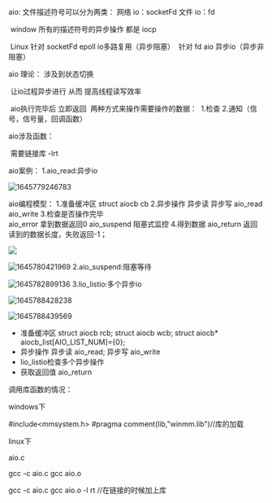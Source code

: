 aio:
		文件描述符号可以分为两类：
			网络 io：socketFd
			文件 io：fd		

​		window    所有的描述符号的异步操作   都是   iocp

​		Linux	针对	socketFd	epoll		io多路复用（异步阻塞）
​					针对		fd			aio			异步io（异步非阻塞）



aio 理论：
			涉及到状态切换

​			让io过程异步进行  从而 提高线程读写效率

​			aio执行完毕后  立即返回
​			两种方式来操作需要操作的数据：
​			1.检查
​			2.通知（信号，信号量，回调函数）



aio涉及函数：

​		需要链接库  -lrt



aio案例：
	1.aio_read:异步io

![1645779246783](C:\Users\ASUS\AppData\Roaming\Typora\typora-user-images\1645779246783.png)

aio编程模型：
		1.准备缓冲区		struct  aiocb cb
		2.异步操作 	异步读	异步写	aio_read 	aio_write
		3.检查是否操作完毕		
				aio_error  拿到数据返回0
				aio_suspend 阻塞式监控
    	4.得到数据		aio_return 	返回读到的数据长度，失败返回-1；

![](C:\Users\ASUS\AppData\Roaming\Typora\typora-user-images\1645780451880.png)

![1645780421969](C:\Users\ASUS\AppData\Roaming\Typora\typora-user-images\1645780421969.png)	2.aio_suspend:阻塞等待

![1645782899136](C:\Users\ASUS\AppData\Roaming\Typora\typora-user-images\1645783842637.png)	3.lio_listio:多个异步io

![1645788428238](C:\Users\ASUS\AppData\Roaming\Typora\typora-user-images\1645788428238.png)

![1645788439569](C:\Users\ASUS\AppData\Roaming\Typora\typora-user-images\1645788439569.png)

- 准备缓冲区
  		struct aiocb rcb;
  		struct  aiocb wcb;
  		struct aiocb*  aiocb_list[AIO_LIST_NUM]={0};
- 异步操作
  		异步读	aio_read;
  		异步写	aio_write
- lio_listio检查多个异步操作
- 获取返回值		aio_return 

调用库函数的情况：

windows下

#include<mmsystem.h>
#pragma	comment(lib,"winmm.lib")//库的加载

linux下

aio.c



gcc -c aio.c 
gcc aio.o

gcc -c aio.c
gcc aio.o  -l rt  	//在链接的时候加上库